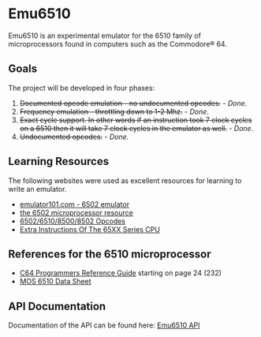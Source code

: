 # Emu6510

Emu6510 is an experimental emulator for the 6510 family of microprocessors found in computers
such as the Commodore® 64.

## Goals

The project will be developed in four phases:

1) ~~Documented opcode emulation - no undocumented opcodes.~~ - _Done_.
2) ~~Frequency emulation - throttling down to 1-2 Mhz.~~ - _Done_.
3) ~~Exact cycle support.  In other words if an instruction took 7 clock
cycles on a 6510 then it will take 7 clock cycles in the emulator as well.~~ - _Done_.
4) ~~Undocumented opcodes.~~ - *Done.*

## Learning Resources

The following websites were used as excellent resources for learning to write an emulator.

- [emulator101.com - 6502 emulator](http://www.emulator101.com/6502-emulator.html)
- [the 6502 microprocessor resource](http://www.6502.org)
- [6502/6510/8500/8502 Opcodes](Other/6502_6510_8500_8502+Opcodes.md)
- [Extra Instructions Of The 65XX Series CPU](Other/Extra+Instructions+Of+The+65XX+Series+CPU.md)

## References for the 6510 microprocessor

- [C64 Programmers Reference Guide](https://www.commodore.ca/wp-content/uploads/2018/11/c64-programmers_reference_guide-05-basic_to_machine_language.pdf) starting on page 24 (232)
- [MOS 6510 Data Sheet](http://archive.6502.org/datasheets/mos_6510_mpu.pdf)

## API Documentation

Documentation of the API can be found here: [Emu6510 API](http://galenrhodes.com/Emu6510/)

